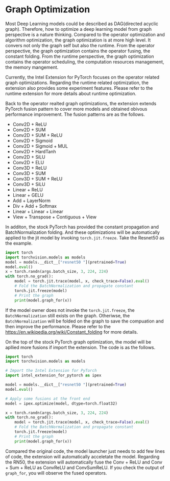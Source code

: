Graph Optimization
==================

Most Deep Learning models could be described as DAG(directed acyclic graph). Therefore, how to optimize a deep learning model from graph perspective is a nature thinking. Compared to the operator optimization and algorithm optimization, the graph optimization is at more high level. It convers not only the graph self but also the runtime. From the operator perspective, the graph optimization contains the operator fusing, the constant folding. From the runtime perspective, the graph optimization contains the operator scheduling, the computation resources management, the memory mangement.

Currently, the Intel Extension for PyTorch focuses on the operator related graph optimizations. Regarding the runtime related optimization, the extension also provides some experiment features. Please refer to the runtime extension for more details about runtime optimization.

Back to the operator realted graph optimizations, the extension extends PyTorch fusion pattern to cover more models and obtained obivous performance improvement. The fusion patterns are as the follows.
- Conv2D + ReLU
- Conv2D + SUM
- Conv2D + SUM + ReLU
- Conv2D + Sigmoid
- Conv2D + Sigmoid + MUL
- Conv2D + HardTanh
- Conv2D + SiLU
- Conv2D + ELU
- Conv3D + ReLU
- Conv3D + SUM
- Conv3D + SUM + ReLU
- Conv3D + SiLU
- Linear + ReLU
- Linear + GELU
- Add + LayerNorm
- Div + Add + Softmax
- Linear + Linear + Linear
- View + Transpose + Contiguous + View

In additon, the stock PyTorch has provided the constant propagation and BatchNormalization folding. And these optimizations will be automatically applied to the jit model by invoking `torch.jit.freeze`. Take the Resnet50 as the example.
```python
import torch
import torchvision.models as models
model = models.__dict__["resnet50 "](pretrained=True)
model.eval()
x = torch.randn(args.batch_size, 3, 224, 224)
with torch.no_grad():
    model = torch.jit.trace(model, x, check_trace=False).eval()
    # Fold the BatchNormalization and propagate constant
    torch.jit.freeze(model)
    # Print the graph
    print(model.graph_for(x))
```
If the model owner does not invoke the `torch.jit.freeze`, the `BatchNormalization` still exists on the graph. Otheriwse, the `BatchNormalization` will be folded on the graph to save the compuation and then improve the performance. Please refer to the https://en.wikipedia.org/wiki/Constant_folding for more details.

On the top of the stock PyTorch graph optimization, the model will be apllied more fusions if import the extension. The code is as the follows.
```python
import torch
import torchvision.models as models

# Import the Intel Extension for PyTorch
import intel_extension_for_pytorch as ipex

model = models.__dict__["resnet50 "](pretrained=True)
model.eval()

# Apply some fusions at the front end
model = ipex.optimize(model, dtype=torch.float32)

x = torch.randn(args.batch_size, 3, 224, 224)
with torch.no_grad():
    model = torch.jit.trace(model, x, check_trace=False).eval()
    # Fold the BatchNormalization and propagate constant
    torch.jit.freeze(model)
    # Print the graph
    print(model.graph_for(x))
```
Compared the original code, the model launcher just needs to add few lines of code, the extension will automatically acceletate the  model. Regarding the RN50, the extension will automatically fuse the Conv + ReLU and Conv + Sum + ReLU as ConvReLU and ConvSumReLU. If you check the output of `graph_for`, you will observe the fused operators.



